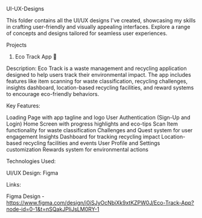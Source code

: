 UI-UX-Designs 

This folder contains all the UI/UX designs I've created, showcasing my skills in crafting user-friendly and visually appealing interfaces. Explore a range of concepts and designs tailored for seamless user experiences.

Projects

1. Eco Track App 🌱
   
Description:
Eco Track is a waste management and recycling application designed to help users track their environmental impact. The app includes features like item scanning for waste classification, recycling challenges, insights dashboard, location-based recycling facilities, and reward systems to encourage eco-friendly behaviors.

Key Features:

Loading Page with app tagline and logo
User Authentication (Sign-Up and Login)
Home Screen with progress highlights and eco-tips
Scan Item functionality for waste classification
Challenges and Quest system for user engagement
Insights Dashboard for tracking recycling impact
Location-based recycling facilities and events
User Profile and Settings customization
Rewards system for environmental actions

Technologies Used:

UI/UX Design: Figma

Links: 

Figma Design - https://www.figma.com/design/i0iSJyOcNbiXk9xtKZPW0J/Eco-Track-App?node-id=0-1&t=nSQakJPIiJsLM0RY-1
